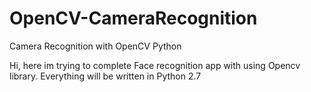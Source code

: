# OpenCV-CameraRecognition
Camera Recognition with OpenCV Python

Hi, here im trying to complete Face recognition app with using Opencv library.
Everything will be written in Python 2.7
